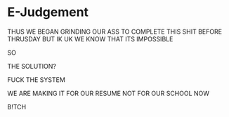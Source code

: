 # E-Judgement
THUS WE BEGAN GRINDING OUR ASS TO COMPLETE THIS SHIT BEFORE THRUSDAY BUT IK UK WE KNOW THAT ITS IMPOSSIBLE 

SO 

THE SOLUTION?

FUCK THE SYSTEM 

WE ARE MAKING IT FOR OUR RESUME NOT FOR OUR SCHOOL NOW 

B!TCH
